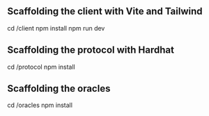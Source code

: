 ## Scaffolding the client with Vite and Tailwind

cd /client
npm install
npm run dev

## Scaffolding the protocol with Hardhat

cd /protocol
npm install

## Scaffolding the oracles

cd /oracles
npm install
